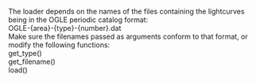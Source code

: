 The loader depends on the names of the files containing the lightcurves being in the OGLE periodic catalog format:  
OGLE-{area}-{type}-{number}.dat  
Make sure the filenames passed as arguments conform to that format, or modify the following functions:  
get_type()  
get_filename()  
load()  
